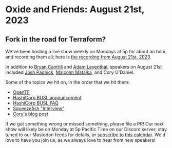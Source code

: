 # Oxide and Friends: August 21st, 2023

## Fork in the road for Terraform?

We've been hosting a live show weekly on Mondays at 5p for about an hour,
and recording them all; here is
[the recording from August 21st, 2023](https://youtu.be/QaU94LY891M).

In addition to
[Bryan Cantrill](https://mastodon.social/@bcantrill) and
[Adam Leventhal](https://mastodon.social/@ahl),
speakers on August 21st included
[Josh Padnick](https://mastodon.social/@OhMyGoshJosh),
[Malcolm Matalka](https://mastodon.social/@orbitz),
and Cory O'Daniel.

Some of the topics we hit on, in the order that we hit them:

- [OpenTF](https://opentf.org/)
- [HashiCorp BUSL announcement](https://www.hashicorp.com/blog/hashicorp-adopts-business-source-license)
- [HashiCorp BUSL FAQ](https://www.hashicorp.com/license-faq)
- [Squeezefish "Interview"](https://www.hashicorp.com/blog/hashicorp-adopts-business-source-license?wvideo=rtbjy79z3y)
- [Cory's blog post](https://blog.massdriver.cloud/posts/the-changing-face-of-open-source/)

If we got something wrong or missed something, please file a PR!
Our next show will likely be on Monday at 5p Pacific Time on our Discord
server; stay tuned to our Mastodon feeds for details, or [subscribe to this
calendar](https://sesh.fyi/api/calendar/v2/iMdFbuFRupMwuTiwvXswNU.ics).  We'd
love to have you join us, as we always love to hear from new speakers!

